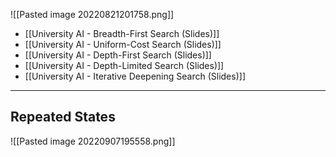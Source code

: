 ![[Pasted image 20220821201758.png]]
- [[University AI - Breadth-First Search (Slides)]]
- [[University AI - Uniform-Cost Search (Slides)]]
- [[University AI - Depth-First Search (Slides)]]
- [[University AI - Depth-Limited Search (Slides)]]
- [[University AI - Iterative Deepening Search (Slides)]]

---
## Repeated States
![[Pasted image 20220907195558.png]]
